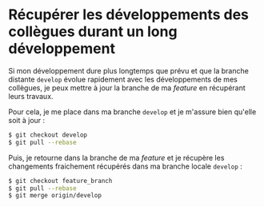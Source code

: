 # Récupérer les développements des collègues durant un long développement

Si mon développement dure plus longtemps que prévu et que la branche distante `develop` évolue rapidement avec les développements de mes collègues, je peux mettre à jour la branche de ma _feature_ en récupérant leurs travaux.

Pour cela, je me place dans ma branche `develop` et je m'assure bien qu'elle soit à jour :
```sh
$ git checkout develop
$ git pull --rebase
```

Puis, je retourne dans la branche de ma _feature_ et je récupère les changements fraichement récupérés dans ma branche locale `develop` :
```sh
$ git checkout feature_branch
$ git pull --rebase
$ git merge origin/develop
```